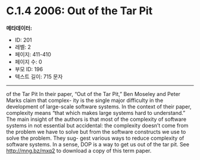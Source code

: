 # C.1.4 2006: Out of the Tar Pit

**메타데이터:**
- ID: 201
- 레벨: 2
- 페이지: 411-410
- 페이지 수: 0
- 부모 ID: 196
- 텍스트 길이: 715 문자

---

of the Tar Pit
In their paper, “Out of the Tar Pit,” Ben Moseley and Peter Marks claim that complex-
ity is the single major difficulty in the development of large-scale software systems. In
the context of their paper, complexity means “that which makes large systems hard to
understand.”
The main insight of the authors is that most of the complexity of software systems
in not essential but accidental: the complexity doesn’t come from the problem we
have to solve but from the software constructs we use to solve the problem. They sug-
gest various ways to reduce complexity of software systems.
In a sense, DOP is a way to get us out of the tar pit. See http://mng.bz/mxq2 to
download a copy of this term paper.